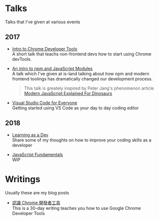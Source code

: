 # Talks

Talks that I've given at various events

## 2017
* [Intro to Chrome Developer Tools](http://slides.com/konekoya/intro-to-chrome-developer-tools)  
  A short talk that teachs non-frontend devs how to start using Chrome devTools.

* [An intro to npm and JavaScript Modules](http://slides.com/konekoya/an-intro-to-npm-and-js-modules)  
  A talk which I've given at is-land talking about how npm and modern frontend toolings
  has dramatically changed our development process.

  > This talk is greately inspired by Peter Jang's phenomenon article
  > [Modern JavaScript Explained For Dinosaurs](https://medium.com/@peterxjang/modern-javascript-explained-for-dinosaurs-f695e9747b70)

* [Visual Studio Code for Everyone](http://slides.com/konekoya/vscode-for-everyone)  
  Getting started using VS Code as your day to day coding editor

## 2018
* [Learning as a Dev](http://slides.com/konekoya/learning-as-a-dev)  
  Share some of my thoughts on how to improve your coding skills as a developer
  
* [JavaScript Fundamentals]()  
  WIP
  
# Writings

Usually these are my blog posts

* [認識 Chrome 開發者工具](https://github.com/konekoya/talks/tree/master/intro-to-chrome-devtools-triathlon)  
  This is a 30-day writing teaches you how to use Google Chrome Developer Tools
